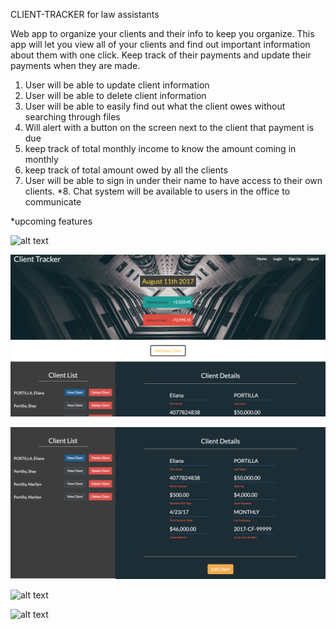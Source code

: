 CLIENT-TRACKER for law assistants

Web app to organize your clients and their info to keep you organize. 
This app will let you view all of your clients and find out important information
about them with one click.  Keep track of their payments and update their payments 
when they are made.

1. User will be able to update client information
2. User will be able to delete client information 
3. User will be able to easily find out what the client owes without searching through files
4. Will alert with a button on the screen next to the client that payment is due
5. keep track of total monthly income to know the amount coming in monthly
6. keep track of total amount owed by all the clients
7. User will be able to sign in under their name to have access to their own clients.
*8. Chat system will be available to users in the office to communicate

*upcoming features

![alt text](https://raw.githubusercontent.com/portillaj/client-tracker/master/public/images/login.png)

![alt text](https://raw.githubusercontent.com/portillaj/client-tracker/master/public/images/main.png)

![alt text](https://raw.githubusercontent.com/portillaj/client-tracker/master/public/images/main2.png)

![alt text](https://raw.githubusercontent.com/portillaj/client-tracker/master/public/images/add.png)

![alt text](https://raw.githubusercontent.com/portillaj/client-tracker/master/public/images/edit.png)


